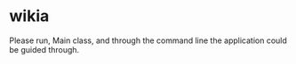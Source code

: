 # wikia
Please run, Main class, and through the command line the application could be guided through.
